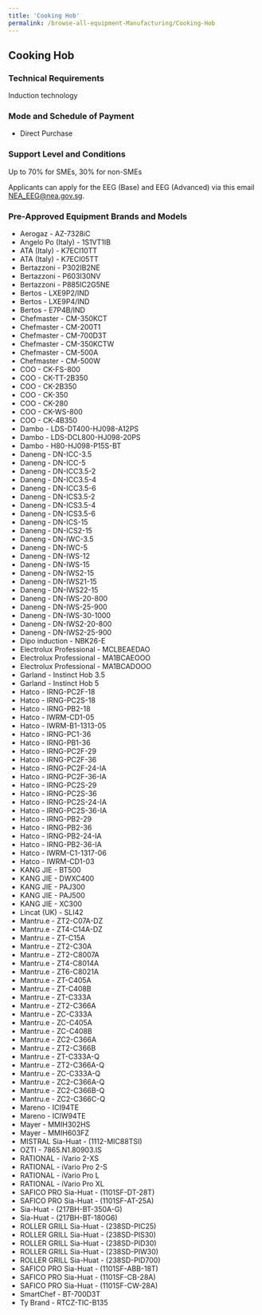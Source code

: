 ```yaml
---
title: 'Cooking Hob'
permalink: /browse-all-equipment-Manufacturing/Cooking-Hob
---
```


## Cooking Hob

### Technical Requirements

Induction technology

### Mode and Schedule of Payment 

- Direct Purchase

### Support Level and Conditions

Up to 70% for SMEs, 30% for non-SMEs

Applicants can apply for the EEG (Base) and EEG (Advanced) via this email <a title="" href="mailto:NEA_EEG@nea.gov.sg" target="_blank" rel="noopener">NEA_EEG@nea.gov.sg</a>.

### Pre-Approved Equipment Brands and Models

- Aerogaz - AZ-7328iC
- Angelo Po (Italy) - 1S1VT1IB
- ATA (Italy) - K7ECI10TT
- ATA (Italy) - K7ECI05TT
- Bertazzoni - P302IB2NE
- Bertazzoni - P603I30NV
- Bertazzoni - P885IC2G5NE
- Bertos - LXE9P2/IND
- Bertos - LXE9P4/IND
- Bertos - E7P4B/IND
- Chefmaster - CM-350KCT
- Chefmaster - CM-200T1
- Chefmaster - CM-700D3T
- Chefmaster - CM-350KCTW
- Chefmaster - CM-500A
- Chefmaster - CM-500W
- COO - CK-FS-800
- COO - CK-TT-2B350
- COO - CK-2B350
- COO - CK-350
- COO - CK-280
- COO - CK-WS-800
- COO - CK-4B350
- Dambo - LDS-DT400-HJ098-A12PS
- Dambo - LDS-DCL800-HJ098-20PS
- Dambo - H80-HJ098-P15S-BT
- Daneng - DN-ICC-3.5
- Daneng - DN-ICC-5
- Daneng - DN-ICC3.5-2
- Daneng - DN-ICC3.5-4
- Daneng - DN-ICC3.5-6
- Daneng - DN-ICS3.5-2
- Daneng - DN-ICS3.5-4
- Daneng - DN-ICS3.5-6
- Daneng - DN-ICS-15
- Daneng - DN-ICS2-15
- Daneng - DN-IWC-3.5
- Daneng - DN-IWC-5
- Daneng - DN-IWS-12
- Daneng - DN-IWS-15
- Daneng - DN-IWS2-15
- Daneng - DN-IWS21-15
- Daneng - DN-IWS22-15
- Daneng - DN-IWS-20-800
- Daneng - DN-IWS-25-900
- Daneng - DN-IWS-30-1000
- Daneng - DN-IWS2-20-800
- Daneng - DN-IWS2-25-900
- Dipo induction - NBK26-E
- Electrolux Professional - MCLBEAEDAO
- Electrolux Professional - MA1BCAEOOO
- Electrolux Professional - MA1BCADOOO
- Garland - Instinct Hob 3.5
- Garland - Instinct Hob 5
- Hatco - IRNG-PC2F-18
- Hatco - IRNG-PC2S-18
- Hatco - IRNG-PB2-18
- Hatco - IWRM-CD1-05
- Hatco - IWRM-B1-1313-05
- Hatco - IRNG-PC1-36
- Hatco - IRNG-PB1-36
- Hatco - IRNG-PC2F-29
- Hatco - IRNG-PC2F-36
- Hatco - IRNG-PC2F-24-IA
- Hatco - IRNG-PC2F-36-IA
- Hatco - IRNG-PC2S-29
- Hatco - IRNG-PC2S-36
- Hatco - IRNG-PC2S-24-IA
- Hatco - IRNG-PC2S-36-IA
- Hatco - IRNG-PB2-29
- Hatco - IRNG-PB2-36
- Hatco - IRNG-PB2-24-IA
- Hatco - IRNG-PB2-36-IA
- Hatco - IWRM-C1-1317-06
- Hatco - IWRM-CD1-03
- KANG JIE - BT500
- KANG JIE - DWXC400
- KANG JIE - PAJ300
- KANG JIE - PAJ500
- KANG JIE - XC300
- Lincat (UK) - SLI42
- Mantru.e - ZT2-C07A-DZ
- Mantru.e - ZT4-C14A-DZ
- Mantru.e - ZT-C15A
- Mantru.e - ZT2-C30A
- Mantru.e - ZT2-C8007A
- Mantru.e - ZT4-C8014A
- Mantru.e - ZT6-C8021A
- Mantru.e - ZT-C405A
- Mantru.e - ZT-C408B
- Mantru.e - ZT-C333A
- Mantru.e - ZT2-C366A
- Mantru.e - ZC-C333A
- Mantru.e - ZC-C405A
- Mantru.e - ZC-C408B
- Mantru.e - ZC2-C366A
- Mantru.e - ZT2-C366B
- Mantru.e - ZT-C333A-Q
- Mantru.e - ZT2-C366A-Q
- Mantru.e - ZC-C333A-Q
- Mantru.e - ZC2-C366A-Q
- Mantru.e - ZC2-C366B-Q
- Mantru.e - ZC2-C366C-Q
- Mareno - ICI94TE
- Mareno - ICIW94TE
- Mayer - MMIH302HS
- Mayer - MMIH603FZ
- MISTRAL Sia-Huat - (1112-MIC88TSI)
- OZTI - 7865.N1.80903.IS
- RATIONAL - iVario 2-XS
- RATIONAL - iVario Pro 2-S
- RATIONAL - iVario Pro L
- RATIONAL - iVario Pro XL 
- SAFICO PRO Sia-Huat - (1101SF-DT-28T)
- SAFICO PRO Sia-Huat - (1101SF-AT-25A)
- Sia-Huat - (217BH-BT-350A-G)
- Sia-Huat - (217BH-BT-180G6)
- ROLLER GRILL Sia-Huat - (238SD-PIC25)
- ROLLER GRILL Sia-Huat - (238SD-PIS30)
- ROLLER GRILL Sia-Huat - (238SD-PID30)
- ROLLER GRILL Sia-Huat - (238SD-PIW30)
- ROLLER GRILL Sia-Huat - (238SD-PID700)
- SAFICO PRO Sia-Huat - (1101SF-ABB-18T)
- SAFICO PRO Sia-Huat - (1101SF-CB-28A)
- SAFICO PRO Sia-Huat - (1101SF-CW-28A)
- SmartChef - BT-700D3T
- Ty Brand - RTCZ-TIC-B135


<script src='/jquery/resize-tables.js'></script>
